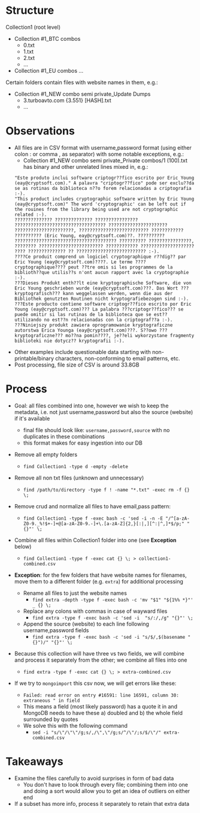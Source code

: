 # Structure

Collection1 (root level)
+ Collection  #1_BTC combos
	+ 0.txt
	+ 1.txt
	+ 2.txt
	+ ...
+ Collection  #1_EU combos
...

Certain folders contain files with website names in them, e.g.:
+ Collection  #1_NEW combo semi private_Update Dumps
	+ 3.turboavto.com {3.551} [HASH].txt
	+ ...

# Observations

- All files are in CSV format with username,password format (using either colon : or comma , as separator) with some notable exceptions, e.g.:
	- Collection  #1_NEW combo semi private_Private combos/1 (100).txt has binary and other unrelated lines mixed in, e.g.:
	```
	"Este produto inclui software criptogr??fico escrito por Eric Young (eay@cryptsoft.com)." A palavra "criptogr??fico" pode ser exclu??da se as rotinas da biblioteca n??o forem relacionadas a criptografia :-).
   "This product includes cryptographic software written by Eric Young (eay@cryptsoft.com)" The word 'cryptographic' can be left out if the rouines from the library being used are not cryptographic related :-).
   ?????????????? ?????????????? ???????????????? ?????????????????????????????????? ?????????????????????? ??????????????????????, ?????????????????????????? ???????????? ?????????? (Eric Young, eay@cryptsoft.com)??. ?????????? ?????????????????????????????????????? ?????????? ????????????????, ???????? ???????????????????????? ???????????? ???????????????????? ???? ?????????????? ?? ?????????????????????????? :-).
   ????Ce produit comprend un logiciel cryptographique r??dig?? par Eric Young (eay@cryptsoft.com)????. Le terme ????cryptographique???? peut ??tre omis si les programmes de la biblioth??que utilis??s n'ont aucun rapport avec la cryptographie :-).
   ???Dieses Produkt enth??lt eine kryptographische Software, die von Eric Young geschrieben wurde (eay@cryptsoft.com)???. Das Wort ???kryptografisch??? kann weggelassen werden, wenn die aus der Bibliothek genutzten Routinen nicht kryptografiebezogen sind :-).
   ???Este producto contiene software criptogr??fico escrito por Eric Young (eay@cryptsoft.com)??? La palabra ???criptogr??fico??? se puede omitir si las rutinas de la biblioteca que se est?? utilizando no est??n relacionadas con la criptograf??a :-).
   ???Niniejszy produkt zawiera oprogramowanie kryptograficzne autorstwa Erica Younga (eay@cryptsoft.com)???. S??owo ???kryptograficzne??? mo??na pomin????, je??eli wykorzystane fragmenty biblioteki nie dotycz?? kryptografii :-).
   ```
- Other examples include questionable data starting with non-printable/binary characters, non-conforming to email patterns, etc.
- Post processing, file size of CSV is around 33.8GB

# Process

- Goal: all files combined into one, however we wish to keep the metadata, i.e. not just username,password but also the source (website) if it's available
  - final file should look like: `username,password,source` with no duplicates in these combinations
  - this format makes for easy ingestion into our DB
- Remove all empty folders
	- `find Collection1 -type d -empty -delete`
- Remove all non txt files (unknown and unnecessary)
	- `find /path/to/directory -type f ! -name "*.txt" -exec rm -f {} \;`
- Remove crud and normalize all files to have email,pass pattern:
	-  `find Collection1 -type f -exec bash -c 'sed -i -n -E "/^[a-zA-Z0-9._%!$+-]+@[a-zA-Z0-9.-]+\.[a-zA-Z]{2,}[:|,][^:|^,]*$/p;" "{}"' \;`
- Combine all files within Collection1 folder into one (see **Exception** below)
	- `find Collection1 -type f -exec cat {} \; > collection1-combined.csv`
	
	
- **Exception**: for the few folders that have website names for filenames, move them to a different folder (e.g. `extra`) for additional processing
	- Rename all files to just the website names
		- `find extra -depth -type f -exec bash -c 'mv "$1" "${1%% *}"' _ {} \;`
	- Replace any colons with commas in case of wayward files
		- `find extra -type f -exec bash -c 'sed -i  "s/:/,/g" "{}"' \;`		
	- Append the source (website) to each line following username,password fields
		- `find extra -type f -exec bash -c 'sed -i "s/$/,$(basename "{}")/" "{}"' \;`
- Because this collection will have three vs two fields, we will combine and process it separately from the other; we combine all files into one
	- `find extra -type f -exec cat {} \; > extra-combined.csv`
- If we try to `mongoimport` this csv now, we will get errors like these:
	- `Failed: read error on entry #16591: line 16591, column 30: extraneous " in field`
	- This means a field (most likely password) has a quote it in and MongoDB needs to have these a) doubled and b) the whole field surrounded by quotes
	- We solve this with the following command
		- `sed -i "s/\"/\"\"/g;s/,/\",\"/g;s/^/\"/;s/$/\"/" extra-combined.csv`

# Takeaways
- Examine the files carefully to avoid surprises in form of bad data
	- You don't have to look through every file; combining them into one and doing a sort would allow you to get an idea of outliers on either end
- If a subset has more info, process it separately to retain that extra data

